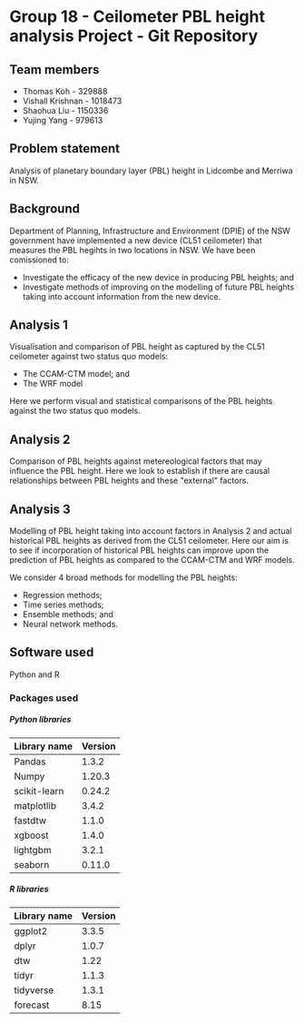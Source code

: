 # Group 18 - Ceilometer PBL height analysis Project - Git Repository

## Team members

* Thomas Koh - 329888
* Vishall Krishnan - 1018473
* Shaohua Liu - 1150336
* Yujing Yang - 979613 

## Problem statement

Analysis of planetary boundary layer (PBL) height in Lidcombe and Merriwa in NSW.

## Background

Department of Planning, Infrastructure and Environment (DPIE) of the NSW government have implemented a new device (CL51 ceilometer) that measures the PBL hegihts in two locations in NSW. We have been comissioned to:
* Investigate the efficacy of the new device in producing PBL heights; and
* Investigate methods of improving on the modelling of future PBL heights taking into account information from the new device.

## Analysis 1

Visualisation and comparison of PBL height as captured by the CL51 ceilometer against two status quo models:
* The CCAM-CTM model; and
* The WRF model

Here we perform visual and statistical comparisons of the PBL heights against the two status quo models.

## Analysis 2

Comparison of PBL heights against metereological factors that may influence the PBL height. Here we look to establish if there are causal relationships between PBL heights and these "external" factors.

## Analysis 3

Modelling of PBL height taking into account factors in Analysis 2 and actual historical PBL heights as derived from the CL51 ceilometer. Here our aim is to see if incorporation of historical PBL heights can improve upon the prediction of PBL heights as compared to the CCAM-CTM and WRF models.

We consider 4 broad methods for modelling the PBL heights:
* Regression methods;
* Time series methods;
* Ensemble methods; and
* Neural network methods.

## Software used

Python and R

### Packages used

##### Python libraries
Library name| Version
-------------|--------
Pandas| 1.3.2
Numpy| 1.20.3
scikit-learn| 0.24.2
matplotlib| 3.4.2
fastdtw| 1.1.0
xgboost| 1.4.0
lightgbm| 3.2.1
seaborn| 0.11.0

##### R libraries
Library name| Version
-------------|--------
ggplot2| 3.3.5
dplyr| 1.0.7
dtw| 1.22
tidyr| 1.1.3
tidyverse| 1.3.1
forecast| 8.15
